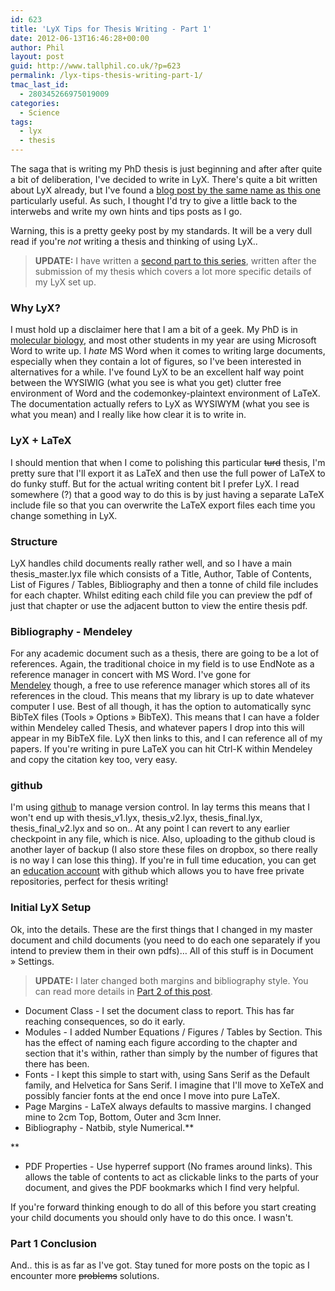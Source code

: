 ```yaml
---
id: 623
title: 'LyX Tips for Thesis Writing - Part 1'
date: 2012-06-13T16:46:28+00:00
author: Phil
layout: post
guid: http://www.tallphil.co.uk/?p=623
permalink: /lyx-tips-thesis-writing-part-1/
tmac_last_id:
  - 280345266975019009
categories:
  - Science
tags:
  - lyx
  - thesis
---
```

The saga that is writing my PhD thesis is just beginning and after after quite a bit of deliberation, I've decided to write in LyX. There's quite a bit written about LyX already, but I've found a [blog post by the same name as this one](http://longair.net/blog/2009/11/11/lyx-tips-for-thesis-writing/) particularly useful. As such, I thought I'd try to give a little back to the interwebs and write my own hints and tips posts as I go.

Warning, this is a pretty geeky post by my standards. It will be a very dull read if you're _not_ writing a thesis and thinking of using LyX..



> **UPDATE:** I have written a [second part to this series](http://www.tallphil.co.uk/lyx-tips-for-thesis-writing-part-two/), written after the submission of my thesis which covers a lot more specific details of my LyX set up.

### Why LyX?

I must hold up a disclaimer here that I am a bit of a geek. My PhD is in [molecular biology](http://www.babraham.ac.uk/), and most other students in my year are using Microsoft Word to write up. I _hate_ MS Word when it comes to writing large documents, especially when they contain a lot of figures, so I've been interested in alternatives for a while. I've found LyX to be an excellent half way point between the WYSIWIG (what you see is what you get) clutter free environment of Word and the codemonkey-plaintext environment of LaTeX. The documentation actually refers to LyX as WYSIWYM (what you see is what you mean) and I really like how clear it is to write in.

### LyX + LaTeX

I should mention that when I come to polishing this particular <del>turd</del> thesis, I'm pretty sure that I'll export it as LaTeX and then use the full power of LaTeX to do funky stuff. But for the actual writing content bit I prefer LyX. I read somewhere (?) that a good way to do this is by just having a separate LaTeX include file so that you can overwrite the LaTeX export files each time you change something in LyX.

### Structure

LyX handles child documents really rather well, and so I have a main thesis_master.lyx file which consists of a Title, Author, Table of Contents, List of Figures / Tables, Bibliography and then a tonne of child file includes for each chapter. Whilst editing each child file you can preview the pdf of just that chapter or use the adjacent button to view the entire thesis pdf.

### Bibliography - Mendeley

For any academic document such as a thesis, there are going to be a lot of references. Again, the traditional choice in my field is to use EndNote as a reference manager in concert with MS Word. I've gone for [Mendeley](http://www.mendeley.com/) though, a free to use reference manager which stores all of its references in the cloud. This means that my library is up to date whatever computer I use. Best of all though, it has the option to automatically sync BibTeX files (Tools » Options » BibTeX). This means that I can have a folder within Mendeley called Thesis, and whatever papers I drop into this will appear in my BibTeX file. LyX then links to this, and I can reference all of my papers. If you're writing in pure LaTeX you can hit Ctrl-K within Mendeley and copy the citation key too, very easy.

### github

I'm using [github](https://github.com) to manage version control. In lay terms this means that I won't end up with thesis\_v1.lyx, thesis\_v2.lyx, thesis\_final.lyx, thesis\_final_v2.lyx and so on.. At any point I can revert to any earlier checkpoint in any file, which is nice. Also, uploading to the github cloud is another layer of backup (I also store these files on dropbox, so there really is no way I can lose this thing). If you're in full time education, you can get an [education account](https://github.com/edu) with github which allows you to have free private repositories, perfect for thesis writing!

### Initial LyX Setup

Ok, into the details. These are the first things that I changed in my master document and child documents (you need to do each one separately if you intend to preview them in their own pdfs)&#8230; All of this stuff is in Document » Settings.

> **UPDATE:** I later changed both margins and bibliography style. You can read more details in [Part 2 of this post](http://www.tallphil.co.uk/lyx-tips-for-thesis-writing-part-two/).

  * Document Class - I set the document class to report. This has far reaching consequences, so do it early.
  * Modules - I added Number Equations / Figures / Tables by Section. This has the effect of naming each figure according to the chapter and section that it's within, rather than simply by the number of figures that there has been.
  * Fonts - I kept this simple to start with, using Sans Serif as the Default family, and Helvetica for Sans Serif. I imagine that I'll move to XeTeX and possibly fancier fonts at the end once I move into pure LaTeX.
  * Page Margins - LaTeX always defaults to massive margins. I changed mine to 2cm Top, Bottom, Outer and 3cm Inner.
  * Bibliography - Natbib, style Numerical.**
  
** 
  * PDF Properties - Use hyperref support (No frames around links). This allows the table of contents to act as clickable links to the parts of your document, and gives the PDF bookmarks which I find very helpful.

If you're forward thinking enough to do all of this before you start creating your child documents you should only have to do this once. I wasn't.

### Part 1 Conclusion

And.. this is as far as I've got. Stay tuned for more posts on the topic as I encounter more <del>problems</del> solutions.